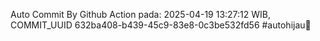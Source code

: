 Auto Commit By Github Action pada: 2025-04-19 13:27:12 WIB, COMMIT_UUID 632ba408-b439-45c9-83e8-0c3be532fd56 #autohijau🗿
